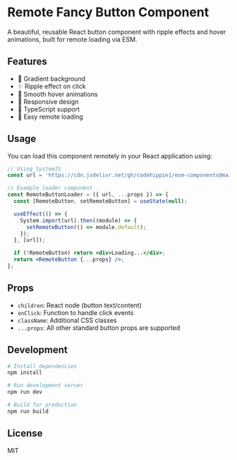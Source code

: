 # Remote Fancy Button Component

A beautiful, reusable React button component with ripple effects and hover animations, built for remote loading via ESM.

## Features

- 🎨 Gradient background
- ✨ Ripple effect on click
- 🔄 Smooth hover animations
- 📱 Responsive design
- 🎯 TypeScript support
- 🔌 Easy remote loading

## Usage

You can load this component remotely in your React application using:

```jsx
// Using SystemJS
const url = 'https://cdn.jsdelivr.net/gh/codehippie1/esm-components@main/dist/remote-fancy-button.es.js';

// Example loader component
const RemoteButtonLoader = ({ url, ...props }) => {
  const [RemoteButton, setRemoteButton] = useState(null);

  useEffect(() => {
    System.import(url).then((module) => {
      setRemoteButton(() => module.default);
    });
  }, [url]);

  if (!RemoteButton) return <div>Loading...</div>;
  return <RemoteButton {...props} />;
};
```

## Props

- `children`: React node (button text/content)
- `onClick`: Function to handle click events
- `className`: Additional CSS classes
- `...props`: All other standard button props are supported

## Development

```bash
# Install dependencies
npm install

# Run development server
npm run dev

# Build for production
npm run build
```

## License

MIT 